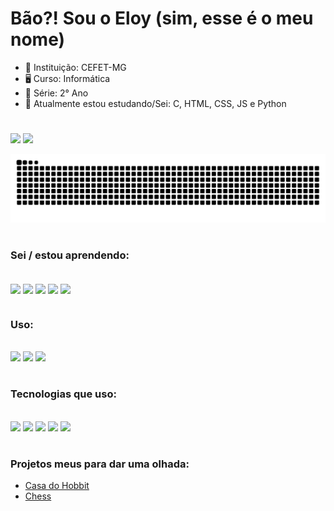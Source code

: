 # Bão?! Sou o Eloy (sim, esse é o meu nome)

- 🏫 Instituição: CEFET-MG
- 🖥 Curso: Informática
- 📘 Série: 2° Ano
- 🚀 Atualmente estou estudando/Sei: C, HTML, CSS, JS e Python

#

<div style="display: inline_block">
<img height="165em" src="https://github-readme-stats.vercel.app/api?username=El0y-C0SM0&show_icons=true&theme=radical">
<img height="165em" src="https://github-readme-stats.vercel.app/api/top-langs/?username=El0y-C0SM0&layout=compact&theme=radical">
</div>

![Snake animation](https://github.com/El0y-C0SM0/El0y-C0SM0/blob/output/github-contribution-grid-snake.svg)                                                             
                                                             
#

### Sei / estou aprendendo:<br>
<div style="display: inline_block"><br>
  <img align="center" height="50" src="https://cdn.jsdelivr.net/gh/devicons/devicon/icons/c/c-original.svg" />
  <img align="center" height="50" src="https://cdn.jsdelivr.net/gh/devicons/devicon/icons/html5/html5-original.svg" />
  <img align="center" height="50" src="https://cdn.jsdelivr.net/gh/devicons/devicon/icons/css3/css3-original.svg" />
  <img align="center" height="50" src="https://cdn.jsdelivr.net/gh/devicons/devicon/icons/javascript/javascript-original.svg" /> 
  <img align="center" height="50" src="https://cdn.jsdelivr.net/gh/devicons/devicon/icons/markdown/markdown-original.svg" />
</div> 


#

### Uso:<br>
<div style="display: inline_block"><br>
  <img src="https://img.shields.io/badge/Windows-0078D6?style=for-the-badge&logo=windows&logoColor=white" />
  <img src="https://img.shields.io/badge/Ubuntu-E95420?style=for-the-badge&logo=ubuntu&logoColor=white" />
  <img src="https://img.shields.io/badge/Android-3DDC84?style=for-the-badge&logo=android&logoColor=white" />
</div> 

#

### Tecnologias que uso:<br>
<div style="display: inline_block"><br>
  <img src="https://img.shields.io/badge/Visual_Studio_Code-0078D4?style=for-the-badge&logo=visual%20studio%20code&logoColor=white" />
  <img src="https://img.shields.io/badge/GIT-E44C30?style=for-the-badge&logo=git&logoColor=white" />
  <img src="https://img.shields.io/badge/powershell-5391FE?style=for-the-badge&logo=powershell&logoColor=white" />
  <img src="https://img.shields.io/badge/Notion-000000?style=for-the-badge&logo=notion&logoColor=white" />
  <img src="https://img.shields.io/badge/LibreOffice-%2318A303?style=for-the-badge&logo=LibreOffice&logoColor=white" />
</div>   

#

### Projetos meus para dar uma olhada:<br>
- [Casa do Hobbit](https://el0y-c0sm0.github.io/Casa-do-Hobbit/)
- [Chess](https://edu15076.github.io/xadrez/)
